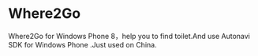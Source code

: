 Where2Go
========

Where2Go for Windows Phone 8，help you to find toilet.And use Autonavi SDK for Windows Phone .Just used on China.
